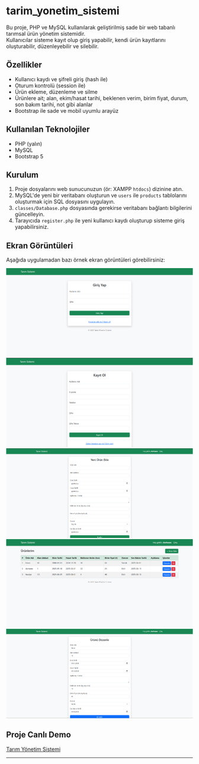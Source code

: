# tarim_yonetim_sistemi


Bu proje, PHP ve MySQL kullanılarak geliştirilmiş sade bir web tabanlı tarımsal ürün yönetim sistemidir.  
Kullanıcılar sisteme kayıt olup giriş yapabilir, kendi ürün kayıtlarını oluşturabilir, düzenleyebilir ve silebilir.

## Özellikler

- Kullanıcı kaydı ve şifreli giriş (hash ile)
- Oturum kontrolü (session ile)
- Ürün ekleme, düzenleme ve silme
- Ürünlere ait; alan, ekim/hasat tarihi, beklenen verim, birim fiyat, durum, son bakım tarihi, not gibi alanlar
- Bootstrap ile sade ve mobil uyumlu arayüz

## Kullanılan Teknolojiler

- PHP (yalın)
- MySQL
- Bootstrap 5

## Kurulum

1. Proje dosyalarını web sunucunuzun (ör: XAMPP `htdocs`) dizinine atın.
2. MySQL'de yeni bir veritabanı oluşturun ve `users` ile `products` tablolarını oluşturmak için SQL dosyasını uygulayın.
3. `classes/Database.php` dosyasında gerekirse veritabanı bağlantı bilgilerini güncelleyin.
4. Tarayıcıda `register.php` ile yeni kullanıcı kaydı oluşturup sisteme giriş yapabilirsiniz.

## Ekran Görüntüleri

Aşağıda uygulamadan bazı örnek ekran görüntüleri görebilirsiniz:

![Giriş Ekranı](screenshots/giris.png)
![Kayıt Ol Ekranı](screenshots/kayit.png)
![Ürün Ekle Ekranı](screenshots/urun_ekle.png)
![Ürün Listesi](screenshots/urun_liste.png)
![Ürünü Düzenle Ekranı](screenshots/urun_duzenle.png)


## Proje Canlı Demo

[Tarım Yönetim Sistemi ](http://95.130.171.20/~st23360859720/tarim_yonetim/login.php)

---
